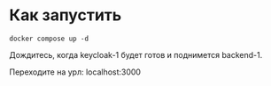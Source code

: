 # Как запустить 

```
docker compose up -d
```

Дождитесь, когда keycloak-1 будет готов и поднимется backend-1.

Переходите на урл: localhost:3000
